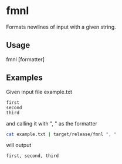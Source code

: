 # fmnl
Formats newlines of input with a given string.

## Usage
fmnl [formatter]

## Examples
Given input file example.txt
```
first
second
third
```
and calling it with ", " as the formatter
```bash
cat example.txt | target/release/fmnl ", "
```
will output
```
first, second, third
```

